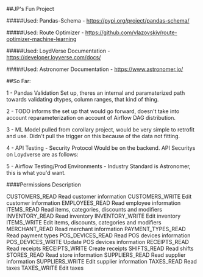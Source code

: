 ##JP's Fun Project

#####Used: Pandas-Schema - https://pypi.org/project/pandas-schema/

#####Used: Route Optimizer - https://github.com/vlazovskiy/route-optimizer-machine-learning

#####Used: LoydVerse Documentation - https://developer.loyverse.com/docs/

#####Used: Astronomer Documentation - https://www.astronomer.io/

##So Far:

1 - Pandas Validation Set up, theres an internal and paramaterized path towards validating dtypes, column ranges, that kind of thing.

2 - TODO informs the set up that would go forward, doesn't take into account reparameterization on account of Airflow DAG distribution.

3 - ML Model pulled from corollary project, would be very simple to retrofit and use. Didn't pull the trigger on this because of the data not fitting.

4 - API Testing - Security Protocol Would be on the backend. API Securitys on Loydverse are as follows:

5 - Airflow Testing/Prod Environments - Industry Standard is Astronomer, this is what you'd want.

####Permissions	Description

CUSTOMERS_READ	Read customer information
CUSTOMERS_WRITE	Edit customer information
EMPLOYEES_READ	Read employee information
ITEMS_READ	Read items, categories, discounts and modifiers
INVENTORY_READ	Read inventory
INVENTORY_WRITE	Edit inventory
ITEMS_WRITE	Edit items, discounts, categories and modifiers
MERCHANT_READ	Read merchant information
PAYMENT_TYPES_READ	Read payment types
POS_DEVICES_READ	Read POS devices information
POS_DEVICES_WRITE	Update POS devices information
RECEIPTS_READ	Read receipts
RECEIPTS_WRITE	Create receipts
SHIFTS_READ	Read shifts
STORES_READ	Read store information
SUPPLIERS_READ	Read supplier information
SUPPLIERS_WRITE	Edit supplier information
TAXES_READ	Read taxes
TAXES_WRITE	Edit taxes